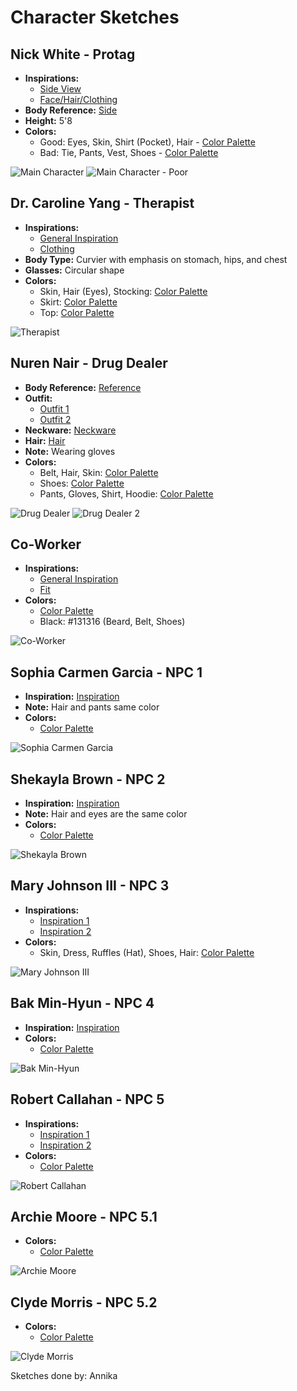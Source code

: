 # Character Sketches

## Nick White - Protag
- **Inspirations:**
  - [Side View](https://www.pinterest.ca/pin/14425661314867727/)
  - [Face/Hair/Clothing](https://www.pinterest.ca/pin/15692298695468037/)
- **Body Reference:** [Side](https://www.pinterest.ca/pin/14425661314867727/)
- **Height:** 5'8
- **Colors:**
  - Good: Eyes, Skin, Shirt (Pocket), Hair - [Color Palette](https://coolors.co/688d91-f5edd8-dadde0-231006)
  - Bad: Tie, Pants, Vest, Shoes - [Color Palette](https://coolors.co/9d7f1b-4f5451-303633-231006)



![Main Character](https://i.imgur.com/9uhmHJd.png)
![Main Character - Poor](https://i.imgur.com/QQDJJtF.png)



## Dr. Caroline Yang - Therapist
- **Inspirations:**
  - [General Inspiration](https://www.pinterest.ca/pin/680958406182431223/)
  - [Clothing](https://www.pinterest.ca/pin/47921183528569065/)
- **Body Type:** Curvier with emphasis on stomach, hips, and chest
- **Glasses:** Circular shape
- **Colors:**
  - Skin, Hair (Eyes), Stocking: [Color Palette](https://coolors.co/f4d4b8-2e282a-45302e)
  - Skirt: [Color Palette](https://coolors.co/f9ded8-efc7bd-da826c-cd5334-833420)
  - Top: [Color Palette](https://coolors.co/c695a5-a46c7d)



![Therapist](https://i.imgur.com/8MVZfKv.png)



## Nuren Nair - Drug Dealer
- **Body Reference:** [Reference](https://www.pinterest.ca/pin/61502351155022037/)
- **Outfit:**
  - [Outfit 1](https://www.pinterest.ca/pin/AcPpVFgPfgsqNRShugvcv0zX0VobQv_wsis7F5lyLSFkBwltiVGCAalscO0NmZsgSHqx3-j313E4AGzPjEzedRQ/)
  - [Outfit 2](https://www.pinterest.ca/pin/699676492135715049/)
- **Neckware:** [Neckware](https://www.pinterest.ca/pin/AcPpVFgPfgsqNRShugvcv0zX0VobQv_wsis7F5lyLSFkBwltiVGCAalscO0NmZsgSHqx3-j313E4AGzPjEzedRQ/)
- **Hair:** [Hair](https://www.pinterest.ca/pin/867717053190516573/)
- **Note:** Wearing gloves
- **Colors:**
  - Belt, Hair, Skin: [Color Palette](https://coolors.co/f0ae21-d5c5a9-b47e5a)
  - Shoes: [Color Palette](https://coolors.co/171614-754043-9a8873)
  - Pants, Gloves, Shirt, Hoodie: [Color Palette](https://coolors.co/171614-754043-9a8873-37423d)



![Drug Dealer](https://i.imgur.com/AqQmbwD.png)
![Drug Dealer 2](https://i.imgur.com/PxTY9t3.png)



## Co-Worker
- **Inspirations:**
  - [General Inspiration](https://www.pinterest.ca/pin/51087777003224721/)
  - [Fit](https://www.pinterest.ca/pin/7810999346839404/)
- **Colors:**
  - [Color Palette](https://coolors.co/cae5ff-89bbfe-e7ad23-616069-4f4c57)
  - Black: #131316 (Beard, Belt, Shoes)



![Co-Worker](https://i.imgur.com/PImIvGP.png)



## Sophia Carmen Garcia - NPC 1
- **Inspiration:** [Inspiration](https://www.pinterest.ca/pin/13721973859309555/)
- **Note:** Hair and pants same color
- **Colors:**
  - [Color Palette](https://coolors.co/6868a7-231123-ead5e6-f3f3f3-e0ac69)



![Sophia Carmen Garcia](https://i.imgur.com/1kDtO1d.png)



## Shekayla Brown - NPC 2
- **Inspiration:** [Inspiration](https://www.pinterest.ca/pin/774124929261466/)
- **Note:** Hair and eyes are the same color
- **Colors:**
  - [Color Palette](https://coolors.co/463934-ccc7b9-8e1401-171311)



![Shekayla Brown](https://i.imgur.com/lVHmDv5.png)



## Mary Johnson III - NPC 3
- **Inspirations:**
  - [Inspiration 1](https://www.pinterest.ca/pin/768497123936108050/)
  - [Inspiration 2](https://www.pinterest.ca/pin/1055599902521287/)
- **Colors:**
  - Skin, Dress, Ruffles (Hat), Shoes, Hair: [Color Palette](https://coolors.co/fce9d2-fcf4cf-fffbea-ffdde2-3b3b58)



![Mary Johnson III](https://i.imgur.com/cAqveDl.png)



## Bak Min-Hyun - NPC 4
- **Inspiration:** [Inspiration](https://www.pinterest.ca/pin/7318418139244939/)
- **Colors:**
  - [Color Palette](https://coolors.co/dbc5c3-4f4548-921118-7497c6-ffffff)



![Bak Min-Hyun](https://i.imgur.com/pQZA4hJ.png)



## Robert Callahan - NPC 5
- **Inspirations:**
  - [Inspiration 1](https://www.pinterest.ca/pin/144115256820779857/)
  - [Inspiration 2](https://www.pinterest.ca/pin/18929260937858593/)
- **Colors:**
  - [Color Palette](https://coolors.co/c5ced3-eddcbf-251c18-523f38)



![Robert Callahan](https://i.imgur.com/IHbUEU1.png)



## Archie Moore - NPC 5.1
- **Colors:**
  - [Color Palette](https://coolors.co/e1c29c-483d4c-4a8eb1-593d15-3d270b)



![Archie Moore](https://i.imgur.com/Za6R13o.png)



## Clyde Morris - NPC 5.2
- **Colors:**
  - [Color Palette](https://coolors.co/eae2d9-c4b8c9-3f3b49-432930)



![Clyde Morris](https://i.imgur.com/c93zx8s.png)



Sketches done by: Annika